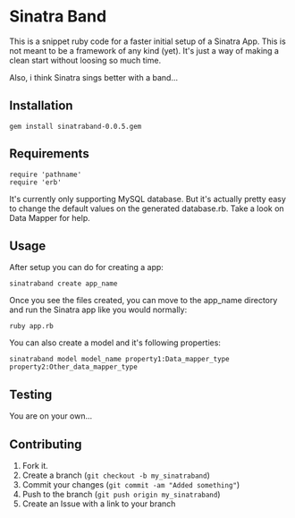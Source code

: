 Sinatra Band
=============

This is a snippet ruby code for a faster initial setup of a Sinatra App. This is not meant to be a framework of any kind (yet). It's just a way of making a clean start without loosing so much time.

Also, i think Sinatra sings better with a band...


Installation
-----------

    gem install sinatraband-0.0.5.gem


Requirements
-----------

    require 'pathname'
    require 'erb'

It's currently only supporting MySQL database. But it's actually pretty easy to change the default values on the generated database.rb. Take a look on Data Mapper for help.


Usage
-----

After setup you can do for creating a app:

    sinatraband create app_name

Once you see the files created, you can move to the app_name directory and run the Sinatra app like you would normally:

    ruby app.rb

You can also create a model and it's following properties:

    sinatraband model model_name property1:Data_mapper_type property2:Other_data_mapper_type


Testing
-------

You are on your own...


Contributing
------------

1. Fork it.
2. Create a branch (`git checkout -b my_sinatraband`)
3. Commit your changes (`git commit -am "Added something"`)
4. Push to the branch (`git push origin my_sinatraband`)
5. Create an Issue with a link to your branch